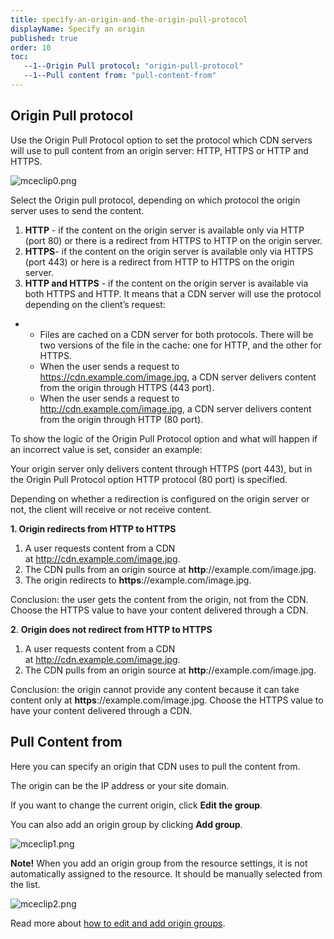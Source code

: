 ```yaml
---
title: specify-an-origin-and-the-origin-pull-protocol
displayName: Specify an origin
published: true
order: 10
toc:
   --1--Origin Pull protocol: "origin-pull-protocol"
   --1--Pull content from: "pull-content-from"
---
```

  

Origin Pull protocol 
---------------------

Use the Origin Pull Protocol option to set the protocol which CDN servers will use to pull content from an origin server: HTTP, HTTPS or HTTP and HTTPS.

<img src="https://support.gcore.com/hc/article_attachments/13339352573201" alt="mceclip0.png">

Select the Origin pull protocol, depending on which protocol the origin server uses to send the content.  

1.  **HTTP** \- if the content on the origin server is available only via HTTP (port 80) or there is a redirect from HTTPS to HTTP on the origin server. 
2.  **HTTPS**\- if the content on the origin server is available only via HTTPS (port 443) or here is a redirect from HTTP to HTTPS on the origin server. 
3.  **HTTP and HTTPS** - if the content on the origin server is available via both HTTPS and HTTP. It means that a CDN server will use the protocol depending on the client’s request:

*   *   Files are cached on a CDN server for both protocols. There will be two versions of the file in the cache: one for HTTP, and the other for HTTPS.
    *   When the user sends a request to https://cdn.example.com/image.jpg, a CDN server delivers content from the origin through HTTPS (443 port).
    *   When the user sends a request to http://cdn.example.com/image.jpg, a CDN server delivers content from the origin through HTTP (80 port).

To show the logic of the Origin Pull Protocol option and what will happen if an incorrect value is set, consider an example:

Your origin server only delivers content through HTTPS (port 443), but in the Origin Pull Protocol option HTTP protocol (80 port) is specified.

Depending on whether a redirection is configured on the origin server or not, the client will receive or not receive content.

**1\. Origin redirects from HTTP to HTTPS**

1.  A user requests content from a CDN at http://cdn.example.com/image.jpg.
2.  The CDN pulls from an origin source at **http**://example.com/image.jpg.
3.  The origin redirects to **https**://example.com/image.jpg.

Conclusion: the user gets the content from the origin, not from the CDN. Choose the HTTPS value to have your content delivered through a CDN. 

**2**. **Origin does not redirect from HTTP to HTTPS** 

1.  A user requests content from a CDN at http://cdn.example.com/image.jpg.
2.  The CDN pulls from an origin source at **http**://example.com/image.jpg.

Conclusion: the origin cannot provide any content because it can take content only at **https**://example.com/image.jpg. Choose the HTTPS value to have your content delivered through a CDN. 

Pull Content from 
------------------

Here you can specify an origin that CDN uses to pull the content from. 

The origin can be the IP address or your site domain. 

If you want to change the current origin, click **Edit the group**.

You can also add an origin group by clicking **Add group**.  
  
<img src="https://support.gcore.com/hc/article_attachments/13339453926417" alt="mceclip1.png">

**Note!** When you add an origin group from the resource settings, it is not automatically assigned to the resource. It should be manually selected from the list.

<img src="https://support.gcore.com/hc/article_attachments/13339542285201" alt="mceclip2.png">

Read more about [how to edit and add origin groups](https://www.gcore.com/support/articles/214472385/).